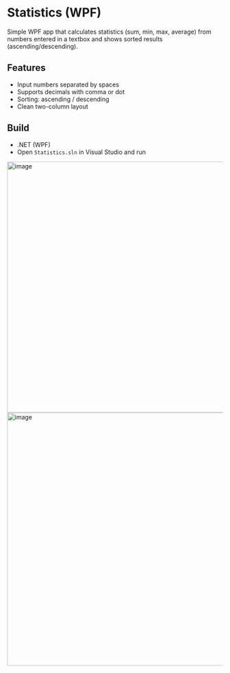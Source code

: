 # Statistics (WPF)

Simple WPF app that calculates statistics (sum, min, max, average) from numbers entered in a textbox and shows sorted results (ascending/descending).

## Features
- Input numbers separated by spaces
- Supports decimals with comma or dot
- Sorting: ascending / descending
- Clean two-column layout

## Build
- .NET (WPF)
- Open `Statistics.sln` in Visual Studio and run

<img width="779" height="584" alt="image" src="https://github.com/user-attachments/assets/c9c70bcf-0019-4966-bbf5-bc7a0c7f7789" />

<img width="786" height="589" alt="image" src="https://github.com/user-attachments/assets/c04871e1-e30a-4f8f-b6fe-9ff0acb8daeb" />

